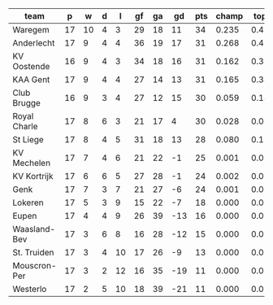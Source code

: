|     team     | p  | w  | d | l  | gf | ga | gd  | pts | champ | top2  | top3  | top4  |  5-7  | bot4  | bot3  | bot2  |
|--------------|----|----|---|----|----|----|-----|-----|-------|-------|-------|-------|-------|-------|-------|-------|
| Waregem      | 17 | 10 | 4 |  3 | 29 | 18 |  11 |  34 | 0.235 | 0.430 | 0.604 | 0.740 | 0.229 | 0.000 | 0.000 | 0.000|
| Anderlecht   | 17 |  9 | 4 |  4 | 36 | 19 |  17 |  31 | 0.268 | 0.471 | 0.634 | 0.767 | 0.205 | 0.000 | 0.000 | 0.000|
| KV Oostende  | 16 |  9 | 4 |  3 | 34 | 18 |  16 |  31 | 0.162 | 0.329 | 0.487 | 0.639 | 0.305 | 0.000 | 0.000 | 0.000|
| KAA Gent     | 17 |  9 | 4 |  4 | 27 | 14 |  13 |  31 | 0.165 | 0.340 | 0.498 | 0.645 | 0.305 | 0.000 | 0.000 | 0.000|
| Club Brugge  | 16 |  9 | 3 |  4 | 27 | 12 |  15 |  30 | 0.059 | 0.145 | 0.259 | 0.395 | 0.458 | 0.000 | 0.000 | 0.000|
| Royal Charle | 17 |  8 | 6 |  3 | 21 | 17 |   4 |  30 | 0.028 | 0.081 | 0.162 | 0.260 | 0.491 | 0.000 | 0.000 | 0.000|
| St Liege     | 17 |  8 | 4 |  5 | 31 | 18 |  13 |  28 | 0.080 | 0.189 | 0.316 | 0.460 | 0.418 | 0.000 | 0.000 | 0.000|
| KV Mechelen  | 17 |  7 | 4 |  6 | 21 | 22 |  -1 |  25 | 0.001 | 0.004 | 0.013 | 0.030 | 0.183 | 0.009 | 0.002 | 0.000|
| KV Kortrijk  | 17 |  6 | 6 |  5 | 27 | 28 |  -1 |  24 | 0.002 | 0.009 | 0.019 | 0.042 | 0.244 | 0.007 | 0.001 | 0.000|
| Genk         | 17 |  7 | 3 |  7 | 21 | 27 |  -6 |  24 | 0.001 | 0.003 | 0.009 | 0.023 | 0.150 | 0.016 | 0.005 | 0.001|
| Lokeren      | 17 |  5 | 3 |  9 | 15 | 22 |  -7 |  18 | 0.000 | 0.000 | 0.000 | 0.000 | 0.009 | 0.243 | 0.104 | 0.039|
| Eupen        | 17 |  4 | 4 |  9 | 26 | 39 | -13 |  16 | 0.000 | 0.000 | 0.000 | 0.000 | 0.002 | 0.531 | 0.319 | 0.153|
| Waasland-Bev | 17 |  3 | 6 |  8 | 16 | 28 | -12 |  15 | 0.000 | 0.000 | 0.000 | 0.000 | 0.001 | 0.605 | 0.385 | 0.199|
| St. Truiden  | 17 |  3 | 4 | 10 | 17 | 26 |  -9 |  13 | 0.000 | 0.000 | 0.000 | 0.000 | 0.000 | 0.751 | 0.549 | 0.322|
| Mouscron-Per | 17 |  3 | 2 | 12 | 16 | 35 | -19 |  11 | 0.000 | 0.000 | 0.000 | 0.000 | 0.000 | 0.912 | 0.804 | 0.618|
| Westerlo     | 17 |  2 | 5 | 10 | 18 | 39 | -21 |  11 | 0.000 | 0.000 | 0.000 | 0.000 | 0.000 | 0.926 | 0.831 | 0.666|
